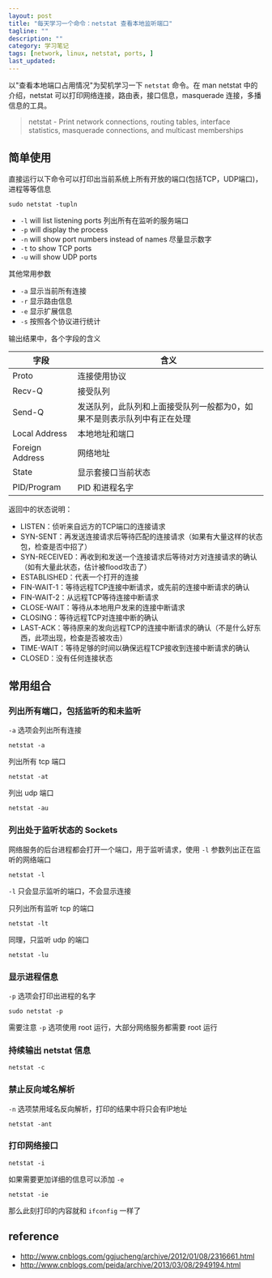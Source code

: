 ```yaml
---
layout: post
title: "每天学习一个命令：netstat 查看本地监听端口"
tagline: ""
description: ""
category: 学习笔记
tags: [network, linux, netstat, ports, ]
last_updated: 
---
```


以"查看本地端口占用情况"为契机学习一下 `netstat` 命令。在 man netstat 中的介绍，netstat 可以打印网络连接，路由表，接口信息，masquerade 连接，多播信息的工具。

> netstat  - Print network connections, routing tables, interface statistics, masquerade connections, and multicast memberships

## 简单使用
直接运行以下命令可以打印出当前系统上所有开放的端口(包括TCP，UDP端口)，进程等等信息

    sudo netstat -tupln

- `-l` will list listening ports 列出所有在监听的服务端口
- `-p` will display the process
- `-n` will show port numbers instead of names 尽量显示数字
- `-t` to show TCP ports
- `-u` will show UDP ports

其他常用参数

- `-a` 显示当前所有连接
- `-r` 显示路由信息
- `-e` 显示扩展信息
- `-s` 按照各个协议进行统计

输出结果中，各个字段的含义

字段  |   含义 |
--------|--------|
Proto | 连接使用协议 |
Recv-Q | 接受队列 |
Send-Q | 发送队列，此队列和上面接受队列一般都为0，如果不是则表示队列中有正在处理 |
Local Address | 本地地址和端口 |
Foreign Address |   网络地址|
State | 显示套接口当前状态 |
PID/Program   |  PID 和进程名字

返回中的状态说明：

- LISTEN：侦听来自远方的TCP端口的连接请求
- SYN-SENT：再发送连接请求后等待匹配的连接请求（如果有大量这样的状态包，检查是否中招了）
- SYN-RECEIVED：再收到和发送一个连接请求后等待对方对连接请求的确认（如有大量此状态，估计被flood攻击了）
- ESTABLISHED：代表一个打开的连接
- FIN-WAIT-1：等待远程TCP连接中断请求，或先前的连接中断请求的确认
- FIN-WAIT-2：从远程TCP等待连接中断请求
- CLOSE-WAIT：等待从本地用户发来的连接中断请求
- CLOSING：等待远程TCP对连接中断的确认
- LAST-ACK：等待原来的发向远程TCP的连接中断请求的确认（不是什么好东西，此项出现，检查是否被攻击）
- TIME-WAIT：等待足够的时间以确保远程TCP接收到连接中断请求的确认
- CLOSED：没有任何连接状态


## 常用组合

### 列出所有端口，包括监听的和未监听
`-a` 选项会列出所有连接

    netstat -a

列出所有 tcp 端口

    netstat -at

列出 udp 端口

    netstat -au

### 列出处于监听状态的 Sockets
网络服务的后台进程都会打开一个端口，用于监听请求，使用 `-l` 参数列出正在监听的网络端口

    netstat -l

`-l` 只会显示监听的端口，不会显示连接

只列出所有监听 tcp 的端口

    netstat -lt

同理，只监听 udp 的端口

    netstat -lu

### 显示进程信息
`-p` 选项会打印出进程的名字

    sudo netstat -p

需要注意 `-p` 选项使用 root 运行，大部分网络服务都需要 root 运行

### 持续输出 netstat 信息

    netstat -c

### 禁止反向域名解析
`-n` 选项禁用域名反向解析，打印的结果中将只会有IP地址

    netstat -ant

### 打印网络接口

    netstat -i

如果需要更加详细的信息可以添加 `-e` 

    netstat -ie

那么此刻打印的内容就和 `ifconfig` 一样了

## reference
- <http://www.cnblogs.com/ggjucheng/archive/2012/01/08/2316661.html>
- <http://www.cnblogs.com/peida/archive/2013/03/08/2949194.html>

